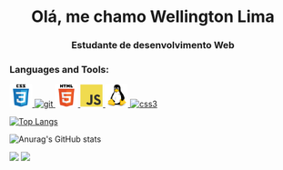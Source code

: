 <h1 align="center">Olá, me chamo Wellington Lima</h1>
<h3 align="center">Estudante de desenvolvimento Web</h3>


<h3 align="left">Languages and Tools:</h3>
<p align="left">  <a href="https://www.w3schools.com/css/" target="_blank"> <img
            src="https://raw.githubusercontent.com/devicons/devicon/master/icons/css3/css3-original-wordmark.svg"
            alt="css3" width="40" height="40" /> </a> <a
        href="https://git-scm.com/" target="_blank"> <img
            src="https://www.vectorlogo.zone/logos/git-scm/git-scm-icon.svg" alt="git" width="40" height="40" /> </a> <a
        href="https://www.w3.org/html/" target="_blank"> <img
            src="https://raw.githubusercontent.com/devicons/devicon/master/icons/html5/html5-original-wordmark.svg"
            alt="html5" width="40" height="40" /> </a> <a href="https://developer.mozilla.org/en-US/docs/Web/JavaScript"
        target="_blank"> <img
            src="https://raw.githubusercontent.com/devicons/devicon/master/icons/javascript/javascript-original.svg"
            alt="javascript" width="40" height="40" /> </a> <a href="https://www.linux.org/" target="_blank"> <img
            src="https://raw.githubusercontent.com/devicons/devicon/master/icons/linux/linux-original.svg" alt="linux"
            width="40" height="40" /> </a>
<a href="https://wordpress.com/pt-br/?aff=27964" target="_blank"> <img
            src="https://cdn-icons-png.flaticon.com/512/174/174881.png"
            alt="css3" width="40" height="40" /> </a>
</p>


[![Top
Langs](https://github-readme-stats.vercel.app/api/top-langs/?username=LegendarySix&layout=compact&theme=tokyonight)](https://github.com/LegendarySix/github-readme-stats)

![Anurag's GitHub
stats](https://github-readme-stats.vercel.app/api?username=LegendarySix&count_private=true&show_icons=true&theme=tokyonight)
<div> 
  
  <a href = "mailto:well.oliveira1313@gmail.com"><img src="https://img.shields.io/badge/-Gmail-%23333?style=for-the-badge&logo=gmail&logoColor=white" target="_blank"></a>
  <a href="https://www.linkedin.com/in/wellington-lima-314a5a1a6/" target="_blank"><img src="https://img.shields.io/badge/-LinkedIn-%230077B5?style=for-the-badge&logo=linkedin&logoColor=white" target="_blank"></a> 
 
 
</div>


